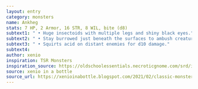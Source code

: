 ```yaml
---
layout: entry 
category: monsters
name: Ankheg
stats: 7 HP, 2 Armor, 16 STR, 8 WIL, bite (d8)
subtext1: " • Huge insectoids with multiple legs and shiny black eyes."
subtext2: " • Stay burrowed just beneath the surfaces to ambush creatures walking above."
subtext3: " • Squirts acid on distant enemies for d10 damage."
subtext4: 
author: xenio
inspiration: TSR Monsters
inspiration_source: https://oldschoolessentials.necroticgnome.com/srd/index.php/Monster_Descriptions
source: xenio in a bottle
source_url: https://xenioinabottle.blogspot.com/2021/02/classic-monsters-for-cairnito-part-1.html
---
```

